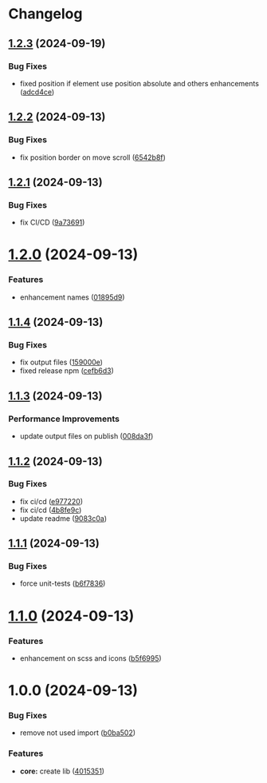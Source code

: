 # Changelog

## [1.2.3](https://github.com/mfe-pro/highlighter/compare/v1.2.2...v1.2.3) (2024-09-19)


### Bug Fixes

* fixed position if element use position absolute and others enhancements ([adcd4ce](https://github.com/mfe-pro/highlighter/commit/adcd4ce53f30e73896323190ce99988e855fb2a7))

## [1.2.2](https://github.com/mfe-pro/highlighter/compare/v1.2.1...v1.2.2) (2024-09-13)


### Bug Fixes

* fix position border on move scroll ([6542b8f](https://github.com/mfe-pro/highlighter/commit/6542b8f7ed785cef4d048a6c8a01ec05f6046f41))

## [1.2.1](https://github.com/mfe-pro/highlighter/compare/v1.2.0...v1.2.1) (2024-09-13)


### Bug Fixes

* fix CI/CD ([9a73691](https://github.com/mfe-pro/highlighter/commit/9a7369111e6ce5bbaf2c02f11367966a6cf3d92a))

# [1.2.0](https://github.com/mfe-pro/highlighter/compare/v1.1.4...v1.2.0) (2024-09-13)


### Features

* enhancement names ([01895d9](https://github.com/mfe-pro/highlighter/commit/01895d980cf790d771d1a9f86a8ae0a3d814733a))

## [1.1.4](https://github.com/mfe-pro/highlighter/compare/v1.1.3...v1.1.4) (2024-09-13)


### Bug Fixes

* fix output files ([159000e](https://github.com/mfe-pro/highlighter/commit/159000e4eddce83465f94106d54142a8a983ed88))
* fixed release npm ([cefb6d3](https://github.com/mfe-pro/highlighter/commit/cefb6d3edabde26db9b2ace0a3beec64d48a5be5))

## [1.1.3](https://github.com/mfe-pro/highlighter/compare/v1.1.2...v1.1.3) (2024-09-13)


### Performance Improvements

* update output files on publish ([008da3f](https://github.com/mfe-pro/highlighter/commit/008da3fbb1414ab1396c1ebdcdc99bdd8bcbb234))

## [1.1.2](https://github.com/mfe-pro/highlighter/compare/v1.1.1...v1.1.2) (2024-09-13)


### Bug Fixes

* fix ci/cd ([e977220](https://github.com/mfe-pro/highlighter/commit/e977220082f95ffb1e2026f80df71f8365f55673))
* fix ci/cd ([4b8fe9c](https://github.com/mfe-pro/highlighter/commit/4b8fe9c296ed3e42a05acd6d6a5417fb4f654c39))
* update readme ([9083c0a](https://github.com/mfe-pro/highlighter/commit/9083c0a6754173e068e4c9cc73203a571e38a3eb))

## [1.1.1](https://github.com/mfe-pro/highlighter/compare/v1.1.0...v1.1.1) (2024-09-13)


### Bug Fixes

* force unit-tests ([b6f7836](https://github.com/mfe-pro/highlighter/commit/b6f7836996938fd84b28e363e28c038e9bad3a8f))

# [1.1.0](https://github.com/mfe-pro/highlighter/compare/v1.0.0...v1.1.0) (2024-09-13)


### Features

* enhancement on scss and icons ([b5f6995](https://github.com/mfe-pro/highlighter/commit/b5f69951cfd22bc2aa56341693069ae429735fa5))

# 1.0.0 (2024-09-13)


### Bug Fixes

* remove not used import ([b0ba502](https://github.com/mfe-pro/highlighter/commit/b0ba502fa2e5901a235e82070c5451260d281813))


### Features

* **core:** create lib ([4015351](https://github.com/mfe-pro/highlighter/commit/40153510a81ef6a00e31a90742ad759eba191cc4))
